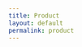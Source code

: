 ```yaml
---
title: Product
layout: default
permalink: product
---
```

<!-- <h1>Site Products</h1>

{% for staff_member in site.staff_members %}
<h2>{{ staff_member.name }} - {{ staff_member.position }}</h2>
<p>{{ staff_member.content | markdownify }}</p>
{% endfor %} -->

<!-- 
<div class="fslider flex-thumb-grid grid-6 bottommargin-sm" data-arrows="false" data-animation="fade" data-thumbs="true">
    <div class="flexslider">
        <div class="slider-wrap">
            <div class="slide" data-thumb="images/Silk_Pashmina/SilkPashmina-L-1.jpg"><img src="images/Silk_Pashmina/SilkPashmina-L-1.jpg" alt="Image"></div>
            <div class="slide" data-thumb="images/Silk_Pashmina/SilkPashmina-L-2.jpg"><img src="images/Silk_Pashmina/SilkPashmina-L-2.jpg" alt="Image"></div>
            <div class="slide" data-thumb="images/Silk_Pashmina/SilkPashmina-L-3.jpg"><img src="images/Silk_Pashmina/SilkPashmina-L-3.jpg" alt="Image"></div>
            <div class="slide" data-thumb="images/Silk_Pashmina/SilkPashmina-L-4.jpg"><img src="images/Silk_Pashmina/SilkPashmina-L-4.jpg" alt="Image"></div>
            <div class="slide" data-thumb="images/Silk_Pashmina/SilkPashmina-L-5.jpg"><img src="images/Silk_Pashmina/SilkPashmina-L-5.jpg" alt="Image"></div>
            <div class="slide" data-thumb="images/Silk_Pashmina/SilkPashmina-L-6.jpg"><img src="images/Silk_Pashmina/SilkPashmina-L-6.jpg" alt="Image"></div>
            <div class="slide" data-thumb="images/Silk_Pashmina/SilkPashmina-L-7.jpg"><img src="images/Silk_Pashmina/SilkPashmina-L-7.jpg" alt="Image"></div>
        </div>
    </div>
</div> -->

